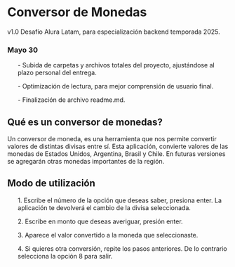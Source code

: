 # Conversor de Monedas
v1.0
Desafío Alura Latam, para especialización backend temporada 2025.

<H3>Mayo 30</H3>
<ul>- Subida de carpetas y archivos totales del proyecto, ajustándose al plazo personal del entrega.</ul>
<ul>- Optimización de lectura, para mejor comprensión de usuario final.</ul>
<ul>- Finalización de archivo readme.md.</ul>

<H2>Qué es un conversor de monedas?</H2>
Un conversor de moneda, es una herramienta que nos permite convertir valores de distintas divisas entre sí. Esta aplicación, convierte valores de las monedas de Estados Unidos, Argentina, Brasil y Chile. En futuras versiones se agregarán otras monedas importantes de la región.

<H2>Modo de utilización</H2>
<ol>1. Escribe el número de la opción que deseas saber, presiona enter. La aplicación te devolverá el cambio de la divisa seleccionada.</ol>
<ol>2. Escribe en monto que deseas averiguar, presión enter.</ol>
<ol>3. Aparece el valor convertido a la moneda que seleccionaste.</ol>
<ol>4. Si quieres otra conversión, repite los pasos anteriores. De lo contrario selecciona la opción 8 para salir.</ol>
